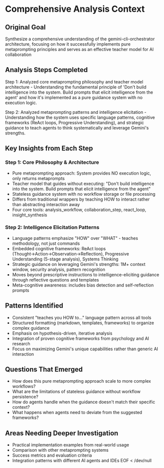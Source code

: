 # Comprehensive Analysis Context

## Original Goal
Synthesize a comprehensive understanding of the gemini-cli-orchestrator architecture, focusing on how it successfully implements pure metaprompting principles and serves as an effective teacher model for AI collaboration

## Analysis Steps Completed
Step 1: Analyzed core metaprompting philosophy and teacher model architecture - Understanding the fundamental principle of 'Don't build intelligence into the system. Build prompts that elicit intelligence from the agent' and how it's implemented as a pure guidance system with no execution logic.

Step 2: Analyzed metaprompting patterns and intelligence elicitation - Understanding how the system uses specific language patterns, cognitive frameworks (ReAct loops, Progressive Understanding), and strategic guidance to teach agents to think systematically and leverage Gemini's strengths.

## Key Insights from Each Step

### Step 1: Core Philosophy & Architecture
- Pure metaprompting approach: System provides NO execution logic, only returns metaprompts
- Teacher model that guides without executing: "Don't build intelligence into the system. Build prompts that elicit intelligence from the agent"
- Stateless guidance system with no workflow storage or file processing
- Differs from traditional wrappers by teaching HOW to interact rather than abstracting interaction away
- Four core tools: analysis_workflow, collaboration_step, react_loop, insight_synthesis

### Step 2: Intelligence Elicitation Patterns
- Language patterns emphasize "HOW" over "WHAT" - teaches methodology, not just commands
- Embedded cognitive frameworks: ReAct loops (Thought→Action→Observation→Reflection), Progressive Understanding (5-stage analysis), Systems Thinking
- Strategic guidance on leveraging Gemini's strengths: 1M+ context window, security analysis, pattern recognition
- Moves beyond prescriptive instructions to intelligence-eliciting guidance through reflective questions and templates
- Meta-cognitive awareness: includes bias detection and self-reflection prompts

## Patterns Identified
- Consistent "teaches you HOW to..." language pattern across all tools
- Structured formatting (markdown, templates, frameworks) to organize complex guidance
- Emphasis on hypothesis-driven, iterative analysis
- Integration of proven cognitive frameworks from psychology and AI research
- Focus on maximizing Gemini's unique capabilities rather than generic AI interaction

## Questions That Emerged
- How does this pure metaprompting approach scale to more complex workflows?
- What are the limitations of stateless guidance without workflow persistence?
- How do agents handle when the guidance doesn't match their specific context?
- What happens when agents need to deviate from the suggested frameworks?

## Areas Needing Deeper Investigation
- Practical implementation examples from real-world usage
- Comparison with other metaprompting systems
- Success metrics and evaluation criteria
- Integration patterns with different AI agents and IDEs
EOF < /dev/null
